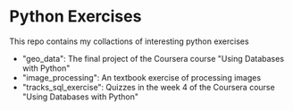 # Python Exercises

This repo contains my collactions of interesting python exercises

* "geo_data": The final project of the Coursera course "Using Databases with Python"
* "image_processing": An textbook exercise of processing images
* "tracks_sql_exercise": Quizzes in the week 4 of the Coursera course "Using Databases with Python"
